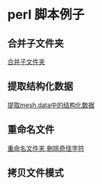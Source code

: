 # perl 脚本例子

## 合并子文件夹

[合并子文件夹](my-merge.pl)

## 提取结构化数据

[提取mesh.data中的结构化数据](my-extract.pl)

## 重命名文件

[重命名文件夹,删除奇怪字符](my-rename.pl)

## 拷贝文件模式

